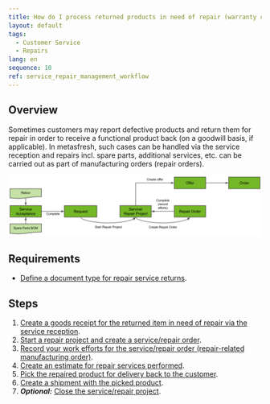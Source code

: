 ```yaml
---
title: How do I process returned products in need of repair (warranty cases)?
layout: default
tags:
  - Customer Service
  - Repairs
lang: en
sequence: 10
ref: service_repair_management_workflow
---
```


<!--
See original issue comment: https://github.com/metasfresh/me03/issues/15901#issuecomment-1567097003
-->

## Overview
Sometimes customers may report defective products and return them for repair in order to receive a functional product back (on a goodwill basis, if applicable). In metasfresh, such cases can be handled via the service reception and repairs incl. spare parts, additional services, etc. can be carried out as part of manufacturing orders (repair orders).

<kbd><img src="assets/Service Acceptance to Offer (repair process).png" alt="Fig.: Service reception to Quotation (repair process)"></kbd>

## Requirements
- [Define a document type for repair service returns](Doc_type_service_repair).

## Steps
1. [Create a goods receipt for the returned item in need of repair via the service reception](Service_repair_customer_return).
1. [Start a repair project and create a service/repair order](Service_repair_project_start).
1. [Record your work efforts for the service/repair order (repair-related manufacturing order)](Manufacturing_order_record_work).
1. [Create an estimate for repair services performed](Quotation_estimate_repair_services).
1. [Pick the repaired product for delivery back to the customer](Order_picking_terminal).
1. [Create a shipment with the picked product](Ship_salesorder_picked_qty).
1. ***Optional:*** [Close the service/repair project](Service_repair_project_close).
